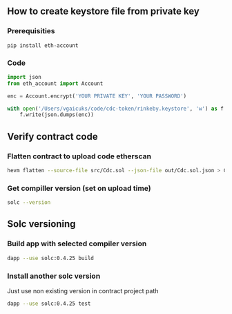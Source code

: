 ## How to create keystore file from private key

### Prerequisities

`pip install eth-account`

### Code

```python
import json
from eth_account import Account

enc = Account.encrypt('YOUR PRIVATE KEY', 'YOUR PASSWORD')

with open('/Users/vgaicuks/code/cdc-token/rinkeby.keystore', 'w') as f:
    f.write(json.dumps(enc))

```

## Verify contract code

### Flatten contract to upload code etherscan

```bash
hevm flatten --source-file src/Cdc.sol --json-file out/Cdc.sol.json > Cdc-flatt.sol
```

### Get compiller version (set on upload time)

```bash
solc --version
```

## Solc versioning

### Build app with selected compiler version

```bash
dapp --use solc:0.4.25 build
```

### Install another solc version

Just use non existing version in contract project path

```bash
dapp --use solc:0.4.25 test
```
